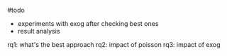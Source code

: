 #todo
- experiments with exog after checking best ones
- result analysis



rq1: what's the best approach
rq2: impact of poisson
rq3: impact of exog